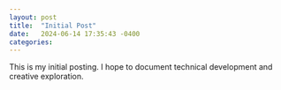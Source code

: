 ```yaml
---
layout: post
title:  "Initial Post"
date:   2024-06-14 17:35:43 -0400
categories: 
---
```


This is my initial posting. I hope to document technical development and creative exploration. 
